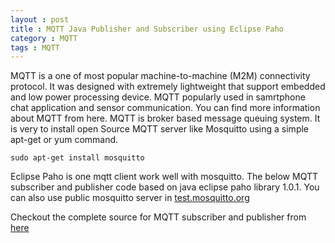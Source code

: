 ```yaml
---
layout : post
title : MQTT Java Publisher and Subscriber using Eclipse Paho
category : MQTT 
tags : MQTT
---
```


MQTT is a one of most popular machine-to-machine (M2M) connectivity protocol. It was designed with extremely lightweight that support embedded and low power processing device. MQTT popularly used in samrtphone chat application and sensor communication. 
You can find more information about MQTT from here. MQTT is broker based message queuing system. It is very to install open Source MQTT server like Mosquitto using a simple apt-get or yum command.
    
    sudo apt-get install mosquitto


Eclipse Paho is one mqtt client work well with mosquitto. The below MQTT subscriber and publisher code based on java eclipse paho library 1.0.1. You can also use public mosquitto server in <a href='http://test.mosquitto.org/'>test.mosquitto.org</a>

Checkout the complete source for MQTT subscriber and publisher from <a href="https://bitbucket.org/mkjinesh/mqttclient">here</a>
